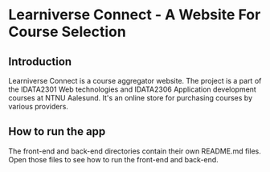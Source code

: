 # Learniverse Connect - A Website For Course Selection

## Introduction
Learniverse Connect is a course aggregator website. The project is a part of the IDATA2301 Web technologies and IDATA2306 Application development courses at NTNU Aalesund. It's an online store for purchasing courses by various providers.

## How to run the app
The front-end and back-end directories contain their own README.md files. Open those files to see how to run the front-end and back-end.